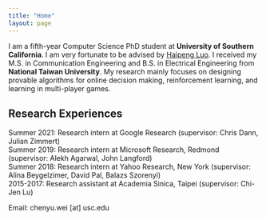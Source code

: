 ```yaml
---
title: "Home"
layout: page
---
```


I am a fifth-year Computer Science PhD student at **University of Southern California**.  I am very fortunate to be advised by [Haipeng Luo](https://haipeng-luo.net/). I received my M.S. in Communication Engineering and B.S. in Electrical Engineering from **National Taiwan University**. My research mainly focuses on designing provable algorithms for online decision making, reinforcement learning, and learning in multi-player games.  


## Research Experiences

Summer 2021: Research intern at Google Research (supervisor: Chris Dann, Julian Zimmert)  
Summer 2019: Research intern at Microsoft Research, Redmond (supervisor: Alekh Agarwal, John Langford)  
Summer 2018: Research intern at Yahoo Research, New York (supervisor: Alina Beygelzimer, David Pal, Balazs Szorenyi)  
2015-2017: Research assistant at Academia Sinica, Taipei (supervisor: Chi-Jen Lu)

Email: chenyu.wei [at] usc.edu